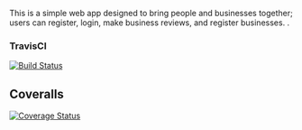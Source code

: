 This is a simple web app designed to bring people and businesses together; users can register, login, make business reviews, and register businesses. .

### TravisCI
[![Build Status](https://travis-ci.org/alexNgari/biashara_web_app.svg?branch=master)](https://travis-ci.org/alexNgari/biashara_web_app)

## Coveralls
[![Coverage Status](https://coveralls.io/repos/github/alexNgari/biashara_web_app/badge.svg?branch=master)](https://coveralls.io/github/alexNgari/biashara_web_app?branch=master)